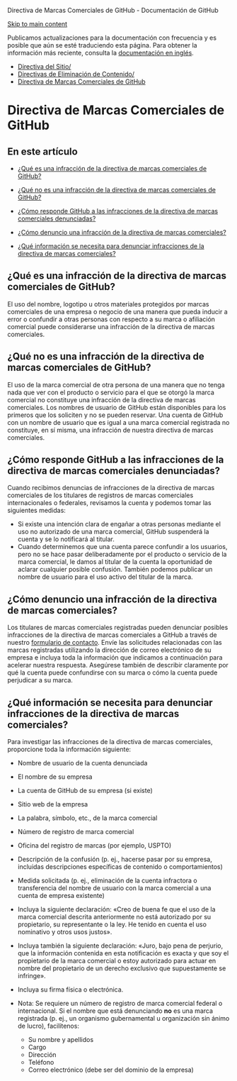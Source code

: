 Directiva de Marcas Comerciales de GitHub - Documentación de GitHub

[Skip to main content](#main-content)

Publicamos actualizaciones para la documentación con frecuencia y es posible que aún se esté traduciendo esta página. Para obtener la información más reciente, consulta la [documentación en inglés](/en).

* [Directiva del Sitio/](/es/site-policy)
* [Directivas de Eliminación de Contenido/](/es/site-policy/content-removal-policies)
* [Directiva de Marcas Comerciales de GitHub](/es/site-policy/content-removal-policies/github-trademark-policy)

Directiva de Marcas Comerciales de GitHub
==========

En este artículo
----------

* [¿Qué es una infracción de la directiva de marcas comerciales de GitHub?](#what-is-a-github-trademark-policy-violation)

* [¿Qué no es una infracción de la directiva de marcas comerciales de GitHub?](#what-is-not-a-github-trademark-policy-violation)

* [¿Cómo responde GitHub a las infracciones de la directiva de marcas comerciales denunciadas?](#how-does-github-respond-to-reported-trademark-policy-violations)

* [¿Cómo denuncio una infracción de la directiva de marcas comerciales?](#how-do-i-report-a-trademark-policy-violation)

* [¿Qué información se necesita para denunciar infracciones de la directiva de marcas comerciales?](#what-information-is-required-when-reporting-trademark-policy-violations)

[](#what-is-a-github-trademark-policy-violation)¿Qué es una infracción de la directiva de marcas comerciales de GitHub?
----------

El uso del nombre, logotipo u otros materiales protegidos por marcas comerciales de una empresa o negocio de una manera que pueda inducir a error o confundir a otras personas con respecto a su marca o afiliación comercial puede considerarse una infracción de la directiva de marcas comerciales.

[](#what-is-not-a-github-trademark-policy-violation)¿Qué no es una infracción de la directiva de marcas comerciales de GitHub?
----------

El uso de la marca comercial de otra persona de una manera que no tenga nada que ver con el producto o servicio para el que se otorgó la marca comercial no constituye una infracción de la directiva de marcas comerciales. Los nombres de usuario de GitHub están disponibles para los primeros que los soliciten y no se pueden reservar. Una cuenta de GitHub con un nombre de usuario que es igual a una marca comercial registrada no constituye, en sí misma, una infracción de nuestra directiva de marcas comerciales.

[](#how-does-github-respond-to-reported-trademark-policy-violations)¿Cómo responde GitHub a las infracciones de la directiva de marcas comerciales denunciadas?
----------

Cuando recibimos denuncias de infracciones de la directiva de marcas comerciales de los titulares de registros de marcas comerciales internacionales o federales, revisamos la cuenta y podemos tomar las siguientes medidas:

* Si existe una intención clara de engañar a otras personas mediante el uso no autorizado de una marca comercial, GitHub suspenderá la cuenta y se lo notificará al titular.
* Cuando determinemos que una cuenta parece confundir a los usuarios, pero no se hace pasar deliberadamente por el producto o servicio de la marca comercial, le damos al titular de la cuenta la oportunidad de aclarar cualquier posible confusión. También podemos publicar un nombre de usuario para el uso activo del titular de la marca.

[](#how-do-i-report-a-trademark-policy-violation)¿Cómo denuncio una infracción de la directiva de marcas comerciales?
----------

Los titulares de marcas comerciales registradas pueden denunciar posibles infracciones de la directiva de marcas comerciales a GitHub a través de nuestro [formulario de contacto](https://support.github.com/contact?tags=docs-trademark). Envíe las solicitudes relacionadas con las marcas registradas utilizando la dirección de correo electrónico de su empresa e incluya toda la información que indicamos a continuación para acelerar nuestra respuesta. Asegúrese también de describir claramente por qué la cuenta puede confundirse con su marca o cómo la cuenta puede perjudicar a su marca.

[](#what-information-is-required-when-reporting-trademark-policy-violations)¿Qué información se necesita para denunciar infracciones de la directiva de marcas comerciales?
----------

Para investigar las infracciones de la directiva de marcas comerciales, proporcione toda la información siguiente:

* Nombre de usuario de la cuenta denunciada

* El nombre de su empresa

* La cuenta de GitHub de su empresa (si existe)

* Sitio web de la empresa

* La palabra, símbolo, etc., de la marca comercial

* Número de registro de marca comercial

* Oficina del registro de marcas (por ejemplo, USPTO)

* Descripción de la confusión (p. ej., hacerse pasar por su empresa, incluidas descripciones específicas de contenido o comportamientos)

* Medida solicitada (p. ej., eliminación de la cuenta infractora o transferencia del nombre de usuario con la marca comercial a una cuenta de empresa existente)

* Incluya la siguiente declaración: «Creo de buena fe que el uso de la marca comercial descrita anteriormente no está autorizado por su propietario, su representante o la ley. He tenido en cuenta el uso nominativo y otros usos justos».

* Incluya también la siguiente declaración: «Juro, bajo pena de perjurio, que la información contenida en esta notificación es exacta y que soy el propietario de la marca comercial o estoy autorizado para actuar en nombre del propietario de un derecho exclusivo que supuestamente se infringe».

* Incluya su firma física o electrónica.

* Nota: Se requiere un número de registro de marca comercial federal o internacional. Si el nombre que está denunciando **no** es una marca registrada (p. ej., un organismo gubernamental u organización sin ánimo de lucro), facilítenos:

  * Su nombre y apellidos
  * Cargo
  * Dirección
  * Teléfono
  * Correo electrónico (debe ser del dominio de la empresa)
